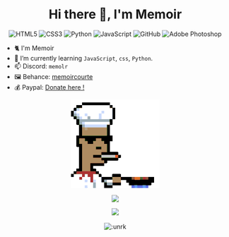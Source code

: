 <h1 align="center">Hi there 👋, I'm Memoir</h1>

<div align="center">
  
![HTML5](https://img.shields.io/badge/html5-%23E34F26.svg?style=for-the-badge&logo=html5&logoColor=white) ![CSS3](https://img.shields.io/badge/css3-%231572B6.svg?style=for-the-badge&logo=css3&logoColor=white) ![Python](https://img.shields.io/badge/python-3670A0?style=for-the-badge&logo=python&logoColor=ffdd54) ![JavaScript](https://img.shields.io/badge/javascript-%23323330.svg?style=for-the-badge&logo=javascript&logoColor=%23F7DF1E) ![GitHub](https://img.shields.io/badge/github-%23121011.svg?style=for-the-badge&logo=github&logoColor=white) ![Adobe Photoshop](https://img.shields.io/badge/adobe%20photoshop-%2331A8FF.svg?style=for-the-badge&logo=adobe%20photoshop&logoColor=white)

</div>


- 🐈 I'm Memoir
- 🌱 I’m currently learning `JavaScript`, `css`, `Python`.
- 📫 Discord: `memolr` 
- 🖼️ Behance: [memoircourte](https://behance.net/memoircourte/)
- 💰 Paypal: [Donate here !](https://paypal.me/cliniqueveterinaire) 


<p align="center"><img align="center" src="/images/cooking.gif"></p>

<p align="center"><img align="center" src="https://github-readme-stats.vercel.app/api?username=unrk"></p>
<div align="center">
  
<img src="https://musicfeliix.vercel.app/?">

</div>

<div align="center">

![:unrk](https://count.getloli.com/@:unrk?theme=booru-lewd)

</div>
